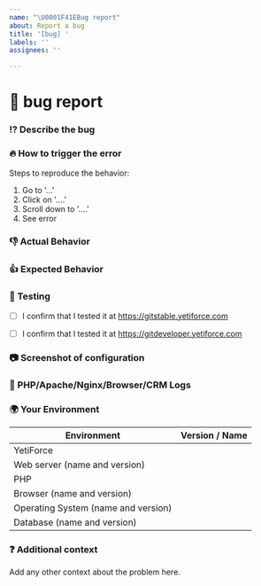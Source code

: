 ```yaml
---
name: "\U0001F41EBug report"
about: Report a bug
title: '[bug] '
labels: ''
assignees: ''

---
```


<!--🔅🔅🔅🔅🔅🔅🔅🔅🔅🔅🔅🔅🔅🔅🔅🔅🔅🔅🔅🔅🔅🔅🔅🔅🔅🔅🔅🔅🔅🔅🔅

Oh hi there! 😄

To expedite issue processing please search open and closed issues before submitting a new one.
Existing issues often contain information about workarounds, resolution, or progress updates.
 
Before you create a new issue, please check out our [manual] (https://yetiforce.com/en/knowledge-base/documentation/implementer-documentation/item/how-to-report-bugs)

🔅🔅🔅🔅🔅🔅🔅🔅🔅🔅🔅🔅🔅🔅🔅🔅🔅🔅🔅🔅🔅🔅🔅🔅🔅🔅🔅🔅🔅🔅🔅🔅🔅-->

# 🐞 bug report

### ⁉️ Describe the bug
<!-- Provide a more detailed introduction to the issue itself, and why you consider it to be a bug. -->

<!-- Descriptions can be provided in English or Polish (remember to add [PL] for Polish in the title). -->

<!-- ✍️-->

### 🔥 How to trigger the error
<!-- If possible, please make a video using [ScreenToGif] (https://screentogif.codeplex.com/) or any other program used for recording actions from your desktop. -->

Steps to reproduce the behavior:
1. Go to '...'
2. Click on '....'
3. Scroll down to '....'
4. See error

### 👎 Actual Behavior
<!-- Describe the result -->

### 👍 Expected Behavior
<!-- Describe what you would want the result to be -->

### 👷 Testing 
<!-- ✔️ Test and tick the following options, it is required to perform tests on current versions before reporting the error. ✔️  -->
- [ ] I confirm that I tested it at https://gitstable.yetiforce.com 
* [ ] I confirm that I tested it at https://gitdeveloper.yetiforce.com

### 📷 Screenshot of configuration
<!--  Before reporting an issue, check if your server has been properly configured.  
Please include a screenshot of your configuration. Here is an example: https://public.yetiforce.com/gallery/#15336225417147/15336225686795 -->

### 📝 PHP/Apache/Nginx/Browser/CRM Logs
<!--  Please send a part of logs that describes the circumstances when the error occurred to the following email address: github@yetiforce.com. The subject of the email MUST include your issue number.
DO NOT paste the logs in the issues, as they might contain sensitive info, such as credentials. 
The more info you provide, the quicker we will be able to solve your problem. 
Description how to enable logs can be found here: https://yetiforce.com/en/knowledge-base/documentation/developer-documentation/item/debugging 
Additionally, include a screenshot of your browser’s console (e.g. press F12 in Google Chrome).
ex. 

* cache/logs/phpError.log
* cache/logs/system.log
* cache/logs/errors.log 

-->


### 🌍  Your Environment 
<!--Describe the environment -->
<!-- ✍️-->

| Environment		|	Version / Name	|
| ----------------	|	--------------	|
| YetiForce			| 
| Web server (name and version)|		|
| PHP  |								|
| Browser (name and version)  | 		|
| Operating System (name and version)  | 		|
| Database (name and version) | 		|

### ❓ Additional context
Add any other context about the problem here.

<!-- Please check on your issue from time to time, in case we have questions or need some extra information. Issues that don't have enough info and can't be reproduced will be closed.--->
